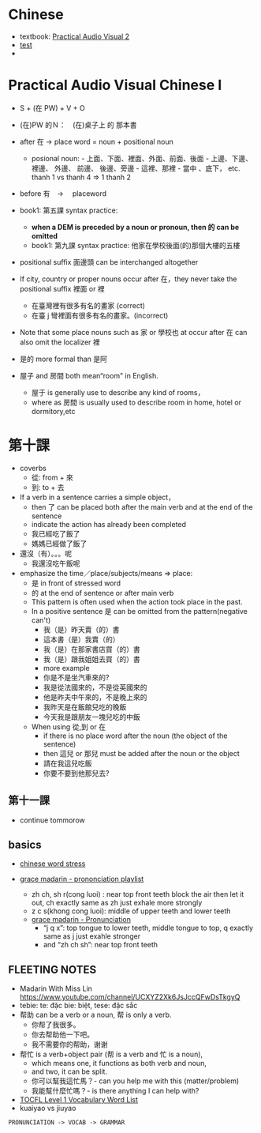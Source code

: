# Chinese

- textbook: [Practical Audio Visual 2](Practical-Audio-Visual-2)
- [test](v/vMyVocab.md)
-

# Practical Audio Visual Chinese I

- S + (在 PW) + V + O
- (在)PW 的Ｎ：　(在)桌子上 的 那本書
- after 在 -> place word = noun + positional noun
  - posional noun: - 上面、下面、裡面、外面、前面、後面 - 上邊、下邊、裡邊、 外邊、 前邊、 後邊、旁邊 - 這裡、那裡 - 當中 、底下， etc.
    thanh 1 vs thanh 4 => 1 thanh 2
- before 有　->　 placeword
- book1: 第五課 syntax practice:
  - **when a DEM is preceded by a noun or pronoun, then 的 can be omitted**
  * book1: 第九課 syntax practice: 他家在學校後面(的)那個大樓的五樓
- positional suffix 面邊頭 can be interchanged altogether
- If city, country or proper nouns occur after 在，they never take the positional suffix 裡面 or 裡
  - 在臺灣裡有很多有名的畫家 (correct)
  - 在臺 j 彎裡面有很多有名的畫家。(incorrect)
- Note that some place nouns such as 家 or 學校也 at occur after 在 can also omit the localizer 裡
- 是的 more formal than 是阿
- 屋子 and 房間 both mean“room" in English.

  - 屋于 is generally use to describe any kind of rooms，
  - where as 房間 is usually used to describe room in home, hotel or dormitory,etc

# 第十課

- coverbs
  - 從: from + 來
  - 到: to + 去
- If a verb in a sentence carries a simple object，
  - then 了 can be placed both after the main verb and at the end of the sentence
  - indicate the action has already been completed
  - 我已經吃了飯了
  - 媽媽已經做了飯了
- 還沒（有）。。。呢
  - 我還沒吃午飯呢
- emphasize the time／place/subjects/means => place:
  - 是 in front of stressed word
  - 的 at the end of sentence or after main verb
  - This pattern is often used when the action took place in the past.
  - In a positive sentence 是 can be omitted from the pattern(negative can't)
    - 我（是）昨天賣（的）書
    - 這本書（是）我賣（的）
    - 我（是）在那家書店買（的）書
    - 我（是）跟我姐姐去買（的）書
    - more example
    - 你是不是坐汽車來的?
    - 我是從法國來的，不是從英國來的
    - 他是昨夫中午來的，不是晚上來的
    - 我昨天是在飯館兒吃的晚飯
    - 今天我是跟朋友一塊兒吃的中飯
  - When using 從,到 or 在
    - if there is no place word after the noun (the object of the sentence)
    - then 這兒 or 那兒 must be added after the noun or the object
    - 請在我這兒吃飯
    - 你要不要到他那兒去?

## 第十一課

- continue tommorow

## basics

- [chinese word stress](https://www.youtube.com/watch?v=6DxaWw9RudQ)
- [grace madarin - prononciation playlist](https://www.youtube.com/playlist?list=PLwFUKjRMEUxw2IRsDA8GZGW1AZdgCoiAA)

  - zh ch, sh r(cong luoi) : near top front teeth block the air then let it out, ch exactly same as zh just exhale more strongly
  - z c s(khong cong luoi): middle of upper teeth and lower teeth
  - [grace madarin - Pronunciation](https://www.youtube.com/watch?v=05BMKdxHjp8)
    - “j q x”: top tongue to lower teeth, middle tongue to top, q exactly same as j just exahle stronger
    - and “zh ch sh”: near top front teeth

## FLEETING NOTES

- Madarin With Miss Lin https://www.youtube.com/channel/UCXYZ2Xk6JsJccQFwDsTkgyQ
- tebie: te: đặc bie: biệt, tese: đặc sắc
- 帮助 can be a verb or a noun, 帮 is only a verb.
  - 你帮了我很多。
  - 你去帮助他一下吧。
  - 我不需要你的帮助，谢谢
- 帮忙 is a verb+object pair (帮 is a verb and 忙 is a noun),
  - which means one, it functions as both verb and noun,
  - and two, it can be split.
  - 你可以幫我這忙馬？- can you help me with this (matter/problem)
  - 我能幫什麼忙嗎？- is there anything I can help with?
- [TOCFL Level 1 Vocabulary Word List](https://www.rulinmandarin.com/tocfl-level-1-vocabulary-word-list/)
- kuaiyao vs jiuyao

```
PRONUNCIATION -> VOCAB -> GRAMMAR
```
